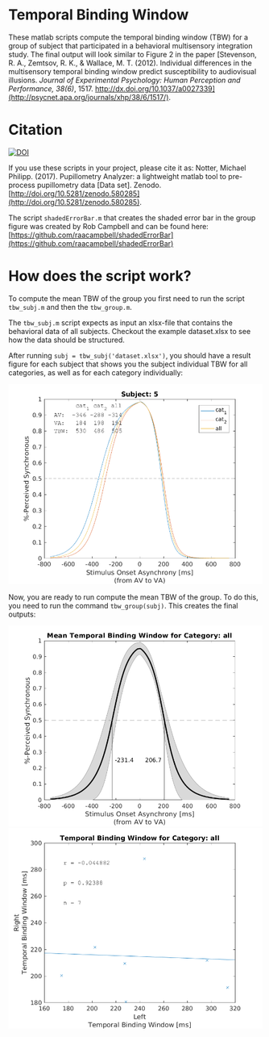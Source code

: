 # Temporal Binding Window

These matlab scripts compute the temporal binding window (TBW) for a group of subject that participated in a behavioral multisensory integration study. The final output will look similar to Figure 2 in the paper [Stevenson, R. A., Zemtsov, R. K., & Wallace, M. T. (2012). Individual differences in the multisensory temporal binding window predict susceptibility to audiovisual illusions. *Journal of Experimental Psychology: Human Perception and Performance, 38(6)*, 1517. http://dx.doi.org/10.1037/a0027339](http://psycnet.apa.org/journals/xhp/38/6/1517/).


# Citation

[![DOI](https://zenodo.org/badge/DOI/10.000/zenodo.00000.svg)](https://doi.org/10.000/zenodo.00000)

If you use these scripts in your project, please cite it as: Notter, Michael Philipp. (2017). Pupillometry Analyzer: a lightweight matlab tool to pre-process pupillometry data [Data set]. Zenodo. [http://doi.org/10.5281/zenodo.580285](http://doi.org/10.5281/zenodo.580285).


The script ``shadedErrorBar.m`` that creates the shaded error bar in the group figure was created by Rob Campbell and can be found here: [https://github.com/raacampbell/shadedErrorBar](https://github.com/raacampbell/shadedErrorBar)


# How does the script work?

To compute the mean TBW of the group you first need to run the script ``tbw_subj.m`` and then the ``tbw_group.m``.

The ``tbw_subj.m`` script expects as input an xlsx-file that contains the behavioral data of all subjects. Checkout the example dataset.xlsx to see how the data should be structured.

After running ``subj = tbw_subj('dataset.xlsx')``, you should have a result figure for each subject that shows you the subject individual TBW for all categories, as well as for each category individually:

<img src="static/result_sub05.png">

Now, you are ready to run compute the mean TBW of the group. To do this, you need to run the command ``tbw_group(subj)``. This creates the final outputs:

<img src="static/result_TBC_categ03.png"> <img src="static/result_TBW_categ03.png">
